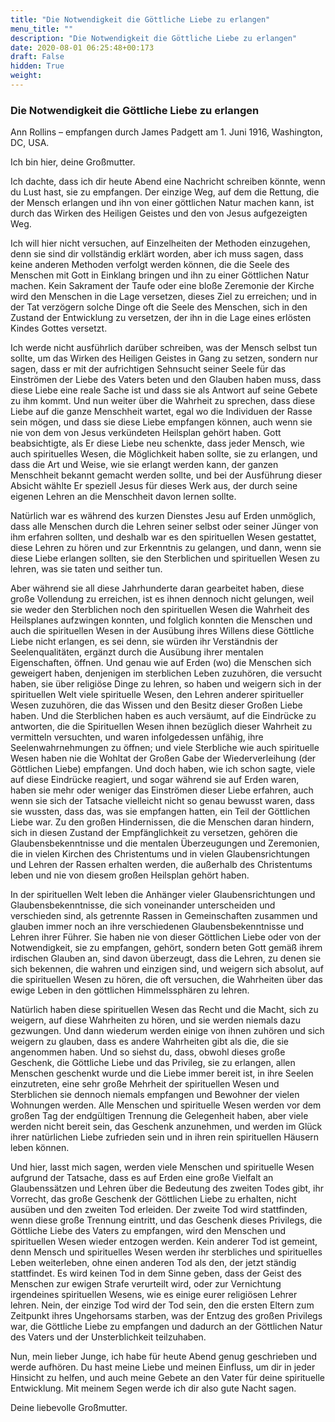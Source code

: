 ```yaml
---
title: "Die Notwendigkeit die Göttliche Liebe zu erlangen"
menu_title: ""
description: "Die Notwendigkeit die Göttliche Liebe zu erlangen"
date: 2020-08-01 06:25:48+00:173
draft: False
hidden: True
weight:
---
```

### Die Notwendigkeit die Göttliche Liebe zu erlangen

Ann Rollins – empfangen durch James Padgett am 1. Juni 1916, Washington, DC, USA.

Ich bin hier, deine Großmutter.

Ich dachte, dass ich dir heute Abend eine Nachricht schreiben könnte, wenn du Lust hast, sie zu empfangen. Der einzige Weg, auf dem die Rettung, die der Mensch erlangen und ihn von einer göttlichen Natur machen kann, ist durch das Wirken des Heiligen Geistes und den von Jesus aufgezeigten Weg.

Ich will hier nicht versuchen, auf Einzelheiten der Methoden einzugehen, denn sie sind dir vollständig erklärt worden, aber ich muss sagen, dass keine anderen Methoden verfolgt werden können, die die Seele des Menschen mit Gott in Einklang bringen und ihn zu einer Göttlichen Natur machen. Kein Sakrament der Taufe oder eine bloße Zeremonie der Kirche wird den Menschen in die Lage versetzen, dieses Ziel zu erreichen; und in der Tat verzögern solche Dinge oft die Seele des Menschen, sich in den Zustand der Entwicklung zu versetzen, der ihn in die Lage eines erlösten Kindes Gottes versetzt.

Ich werde nicht ausführlich darüber schreiben, was der Mensch selbst tun sollte, um das Wirken des Heiligen Geistes in Gang zu setzen, sondern nur sagen, dass er mit der aufrichtigen Sehnsucht seiner Seele für das Einströmen der Liebe des Vaters beten und den Glauben haben muss, dass diese Liebe eine reale Sache ist und dass sie als Antwort auf seine Gebete zu ihm kommt. Und nun weiter über die Wahrheit zu sprechen, dass diese Liebe auf die ganze Menschheit wartet, egal wo die Individuen der Rasse sein mögen, und dass sie diese Liebe empfangen können, auch wenn sie nie von dem von Jesus verkündeten Heilsplan gehört haben. Gott beabsichtigte, als Er diese Liebe neu schenkte, dass jeder Mensch, wie auch spirituelles Wesen, die Möglichkeit haben sollte, sie zu erlangen, und dass die Art und Weise, wie sie erlangt werden kann, der ganzen Menschheit bekannt gemacht werden sollte, und bei der Ausführung dieser Absicht wählte Er speziell Jesus für dieses Werk aus, der durch seine eigenen Lehren an die Menschheit davon lernen sollte.

Natürlich war es während des kurzen Dienstes Jesu auf Erden unmöglich, dass alle Menschen durch die Lehren seiner selbst oder seiner Jünger von ihm erfahren sollten, und deshalb war es den spirituellen Wesen gestattet, diese Lehren zu hören und zur Erkenntnis zu gelangen, und dann, wenn sie diese Liebe erlangen sollten, sie den Sterblichen und spirituellen Wesen zu lehren, was sie taten und seither tun.

Aber während sie all diese Jahrhunderte daran gearbeitet haben, diese große Vollendung zu erreichen, ist es ihnen dennoch nicht gelungen, weil sie weder den Sterblichen noch den spirituellen Wesen die Wahrheit des Heilsplanes aufzwingen konnten, und folglich konnten die Menschen und auch die spirituellen Wesen in der Ausübung ihres Willens diese Göttliche Liebe nicht erlangen, es sei denn, sie würden ihr Verständnis der Seelenqualitäten, ergänzt durch die Ausübung ihrer mentalen Eigenschaften, öffnen. Und genau wie auf Erden (wo) die Menschen sich geweigert haben, denjenigen im sterblichen Leben zuzuhören, die versucht haben, sie über religiöse Dinge zu lehren, so haben und weigern sich in der spirituellen Welt viele spirituelle Wesen, den Lehren anderer spiritueller Wesen zuzuhören, die das Wissen und den Besitz dieser Großen Liebe haben. Und die Sterblichen haben es auch versäumt, auf die Eindrücke zu antworten, die die Spirituellen Wesen ihnen bezüglich dieser Wahrheit zu vermitteln versuchten, und waren infolgedessen unfähig, ihre Seelenwahrnehmungen zu öffnen; und viele Sterbliche wie auch spirituelle Wesen haben nie die Wohltat der Großen Gabe der Wiederverleihung (der Göttlichen Liebe) empfangen. Und doch haben, wie ich schon sagte, viele auf diese Eindrücke reagiert, und sogar während sie auf Erden waren, haben sie mehr oder weniger das Einströmen dieser Liebe erfahren, auch wenn sie sich der Tatsache vielleicht nicht so genau bewusst waren, dass sie wussten, dass das, was sie empfangen hatten, ein Teil der Göttlichen Liebe war. Zu den großen Hindernissen, die die Menschen daran hindern, sich in diesen Zustand der Empfänglichkeit zu versetzen, gehören die Glaubensbekenntnisse und die mentalen Überzeugungen und Zeremonien, die in vielen Kirchen des Christentums und in vielen Glaubensrichtungen und Lehren der Rassen erhalten werden, die außerhalb des Christentums leben und nie von diesem großen Heilsplan gehört haben.

In der spirituellen Welt leben die Anhänger vieler Glaubensrichtungen und Glaubensbekenntnisse, die sich voneinander unterscheiden und verschieden sind, als getrennte Rassen in Gemeinschaften zusammen und glauben immer noch an ihre verschiedenen Glaubensbekenntnisse und Lehren ihrer Führer. Sie haben nie von dieser Göttlichen Liebe oder von der Notwendigkeit, sie zu empfangen, gehört, sondern beten Gott gemäß ihrem irdischen Glauben an, sind davon überzeugt, dass die Lehren, zu denen sie sich bekennen, die wahren und einzigen sind, und weigern sich absolut, auf die spirituellen Wesen zu hören, die oft versuchen, die Wahrheiten über das ewige Leben in den göttlichen Himmelssphären zu lehren.

Natürlich haben diese spirituellen Wesen das Recht und die Macht, sich zu weigern, auf diese Wahrheiten zu hören, und sie werden niemals dazu gezwungen. Und dann wiederum werden einige von ihnen zuhören und sich weigern zu glauben, dass es andere Wahrheiten gibt als die, die sie angenommen haben. Und so siehst du, dass, obwohl dieses große Geschenk, die Göttliche Liebe und das Privileg, sie zu erlangen, allen Menschen geschenkt wurde und die Liebe immer bereit ist, in ihre Seelen einzutreten, eine sehr große Mehrheit der spirituellen Wesen und Sterblichen sie dennoch niemals empfangen und Bewohner der vielen Wohnungen werden. Alle Menschen und spirituelle Wesen werden vor dem großen Tag der endgültigen Trennung die Gelegenheit haben, aber viele werden nicht bereit sein, das Geschenk anzunehmen, und werden im Glück ihrer natürlichen Liebe zufrieden sein und in ihren rein spirituellen Häusern leben können.

Und hier, lasst mich sagen, werden viele Menschen und spirituelle Wesen aufgrund der Tatsache, dass es auf Erden eine große Vielfalt an Glaubenssätzen und Lehren über die Bedeutung des zweiten Todes gibt, ihr Vorrecht, das große Geschenk der Göttlichen Liebe zu erhalten, nicht ausüben und den zweiten Tod erleiden. Der zweite Tod wird stattfinden, wenn diese große Trennung eintritt, und das Geschenk dieses Privilegs, die Göttliche Liebe des Vaters zu empfangen, wird den Menschen und spirituellen Wesen wieder entzogen werden. Kein anderer Tod ist gemeint, denn Mensch und spirituelles Wesen werden ihr sterbliches und spirituelles Leben weiterleben, ohne einen anderen Tod als den, der jetzt ständig stattfindet. Es wird keinen Tod in dem Sinne geben, dass der Geist des Menschen zur ewigen Strafe verurteilt wird, oder zur Vernichtung irgendeines spirituellen Wesens, wie es einige eurer religiösen Lehrer lehren. Nein, der einzige Tod wird der Tod sein, den die ersten Eltern zum Zeitpunkt ihres Ungehorsams starben, was der Entzug des großen Privilegs war, die Göttliche Liebe zu empfangen und dadurch an der Göttlichen Natur des Vaters und der Unsterblichkeit teilzuhaben.

Nun, mein lieber Junge, ich habe für heute Abend genug geschrieben und werde aufhören. Du hast meine Liebe und meinen Einfluss, um dir in jeder Hinsicht zu helfen, und auch meine Gebete an den Vater für deine spirituelle Entwicklung. Mit meinem Segen werde ich dir also gute Nacht sagen.

Deine liebevolle Großmutter.
